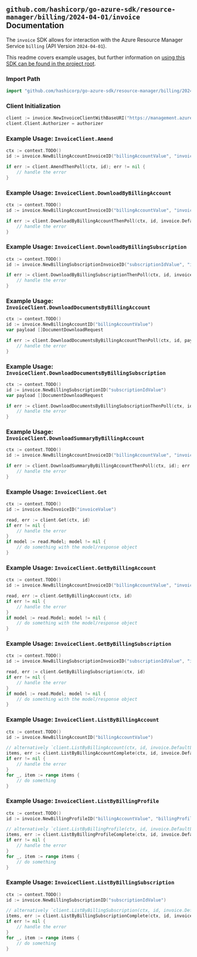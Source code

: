 
## `github.com/hashicorp/go-azure-sdk/resource-manager/billing/2024-04-01/invoice` Documentation

The `invoice` SDK allows for interaction with the Azure Resource Manager Service `billing` (API Version `2024-04-01`).

This readme covers example usages, but further information on [using this SDK can be found in the project root](https://github.com/hashicorp/go-azure-sdk/tree/main/docs).

### Import Path

```go
import "github.com/hashicorp/go-azure-sdk/resource-manager/billing/2024-04-01/invoice"
```


### Client Initialization

```go
client := invoice.NewInvoiceClientWithBaseURI("https://management.azure.com")
client.Client.Authorizer = authorizer
```


### Example Usage: `InvoiceClient.Amend`

```go
ctx := context.TODO()
id := invoice.NewBillingAccountInvoiceID("billingAccountValue", "invoiceValue")

if err := client.AmendThenPoll(ctx, id); err != nil {
	// handle the error
}
```


### Example Usage: `InvoiceClient.DownloadByBillingAccount`

```go
ctx := context.TODO()
id := invoice.NewBillingAccountInvoiceID("billingAccountValue", "invoiceValue")

if err := client.DownloadByBillingAccountThenPoll(ctx, id, invoice.DefaultDownloadByBillingAccountOperationOptions()); err != nil {
	// handle the error
}
```


### Example Usage: `InvoiceClient.DownloadByBillingSubscription`

```go
ctx := context.TODO()
id := invoice.NewBillingSubscriptionInvoiceID("subscriptionIdValue", "invoiceValue")

if err := client.DownloadByBillingSubscriptionThenPoll(ctx, id, invoice.DefaultDownloadByBillingSubscriptionOperationOptions()); err != nil {
	// handle the error
}
```


### Example Usage: `InvoiceClient.DownloadDocumentsByBillingAccount`

```go
ctx := context.TODO()
id := invoice.NewBillingAccountID("billingAccountValue")
var payload []DocumentDownloadRequest

if err := client.DownloadDocumentsByBillingAccountThenPoll(ctx, id, payload); err != nil {
	// handle the error
}
```


### Example Usage: `InvoiceClient.DownloadDocumentsByBillingSubscription`

```go
ctx := context.TODO()
id := invoice.NewBillingSubscriptionID("subscriptionIdValue")
var payload []DocumentDownloadRequest

if err := client.DownloadDocumentsByBillingSubscriptionThenPoll(ctx, id, payload); err != nil {
	// handle the error
}
```


### Example Usage: `InvoiceClient.DownloadSummaryByBillingAccount`

```go
ctx := context.TODO()
id := invoice.NewBillingAccountInvoiceID("billingAccountValue", "invoiceValue")

if err := client.DownloadSummaryByBillingAccountThenPoll(ctx, id); err != nil {
	// handle the error
}
```


### Example Usage: `InvoiceClient.Get`

```go
ctx := context.TODO()
id := invoice.NewInvoiceID("invoiceValue")

read, err := client.Get(ctx, id)
if err != nil {
	// handle the error
}
if model := read.Model; model != nil {
	// do something with the model/response object
}
```


### Example Usage: `InvoiceClient.GetByBillingAccount`

```go
ctx := context.TODO()
id := invoice.NewBillingAccountInvoiceID("billingAccountValue", "invoiceValue")

read, err := client.GetByBillingAccount(ctx, id)
if err != nil {
	// handle the error
}
if model := read.Model; model != nil {
	// do something with the model/response object
}
```


### Example Usage: `InvoiceClient.GetByBillingSubscription`

```go
ctx := context.TODO()
id := invoice.NewBillingSubscriptionInvoiceID("subscriptionIdValue", "invoiceValue")

read, err := client.GetByBillingSubscription(ctx, id)
if err != nil {
	// handle the error
}
if model := read.Model; model != nil {
	// do something with the model/response object
}
```


### Example Usage: `InvoiceClient.ListByBillingAccount`

```go
ctx := context.TODO()
id := invoice.NewBillingAccountID("billingAccountValue")

// alternatively `client.ListByBillingAccount(ctx, id, invoice.DefaultListByBillingAccountOperationOptions())` can be used to do batched pagination
items, err := client.ListByBillingAccountComplete(ctx, id, invoice.DefaultListByBillingAccountOperationOptions())
if err != nil {
	// handle the error
}
for _, item := range items {
	// do something
}
```


### Example Usage: `InvoiceClient.ListByBillingProfile`

```go
ctx := context.TODO()
id := invoice.NewBillingProfileID("billingAccountValue", "billingProfileValue")

// alternatively `client.ListByBillingProfile(ctx, id, invoice.DefaultListByBillingProfileOperationOptions())` can be used to do batched pagination
items, err := client.ListByBillingProfileComplete(ctx, id, invoice.DefaultListByBillingProfileOperationOptions())
if err != nil {
	// handle the error
}
for _, item := range items {
	// do something
}
```


### Example Usage: `InvoiceClient.ListByBillingSubscription`

```go
ctx := context.TODO()
id := invoice.NewBillingSubscriptionID("subscriptionIdValue")

// alternatively `client.ListByBillingSubscription(ctx, id, invoice.DefaultListByBillingSubscriptionOperationOptions())` can be used to do batched pagination
items, err := client.ListByBillingSubscriptionComplete(ctx, id, invoice.DefaultListByBillingSubscriptionOperationOptions())
if err != nil {
	// handle the error
}
for _, item := range items {
	// do something
}
```
